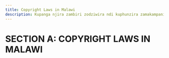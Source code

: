 ```yaml
---
title: Copyright Laws in Malawi
description: Kupanga njira zambiri zodziwira ndi kuphunzira zamakampani opanga nyimbo.
---
```

# SECTION A: COPYRIGHT LAWS IN MALAWI
